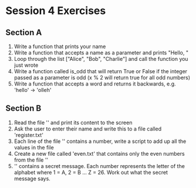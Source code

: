 # Session 4 Exercises
## Section A
1. Write a function that prints your name
2. Write a function that accepts a name as a parameter and prints "Hello, <name>"
3. Loop through the list ["Alice", "Bob", "Charlie"] and call the function you just wrote
4. Write a function called is_odd that will return True or False if the integer passed as a parameter is odd (x % 2 will return true for all odd numbers)
5. Write a function that accepts a word and returns it backwards, e.g. 'hello' -> 'olleh'

## Section B
1. Read the file '' and print its content to the screen
2. Ask the user to enter their name and write this to a file called 'register.txt'
3. Each line of the file '' contains a number, write a script to add up all the values in the file
4. Create a new file called 'even.txt' that contains only the even numbers from the file ''
5. '' contains a secret message. Each number represents the letter of the alphabet where 1 = A, 2 = B ... Z = 26. Work out what the secret message says.
